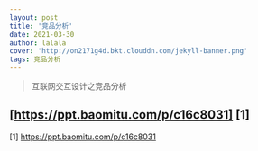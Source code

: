 ```yaml
---
layout: post
title: '竞品分析'
date: 2021-03-30
author: lalala
cover: 'http://on2171g4d.bkt.clouddn.com/jekyll-banner.png'
tags: 竞品分析
---
```


> 互联网交互设计之竞品分析


## [https://ppt.baomitu.com/p/c16c8031] [1]


[1] https://ppt.baomitu.com/p/c16c8031



